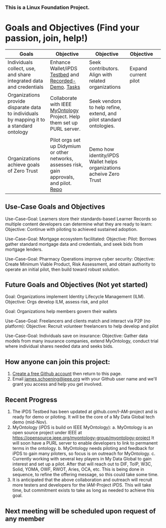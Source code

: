 ### This is a Linux Foundation Project. 
# Goals and Objectives (Find your passion, join, help!)

| Goals | Objective | Objective | Objective |   |
| ----------------------------- | -------------| ----------|  ----------| ----------|
|Individuals collect, use, and share integrated data and credentials |Enhance Wallet/iPDS [Testbed](https://iamtestingbed.com/) and [Recorded-Demo](https://miro.com/app/board/uXjVPRouz60=/?moveToWidget=3458764536211343462&cot=14).  [Tasks](https://github.com/I-AM-project/tasks-for-volunteers/tree/main/Aries-Personal-Data-Store)|Seek contributors. Align with related organizations | Expand current pilot |
|Organizations provide disparate data to individuals by mapping it to a standard ontology|Collaborate with IEEE [MyOntology](https://opensource.ieee.org/myontology-group) Project. Help them set up PURL server. |Seek vendors to help refine, extend, and pilot standard ontologies. |
|Organizations achieve goals of Zero Trust |Pilot orgs set up Didymium or other networks, assesses risk, gain approvals, and pilot.  [Repo](https://github.com/I-AM-project/bbu-gf) | Demo how identity/iPDS Wallet helps organizations acheive Zero Trust |

   


## Use-Case Goals and Objectives
Use-Case-Goal: Learners store their standards-based Learner Records so multiple content developers can determine what they are ready to learn:  Objective: Continue with piloting to achieved sustained adoption. 

Use-Case-Goal: Mortgage ecosystem facilitated: Objective: Pilot: Borrows gather standard mortgage data and credentials, and seek bids from mortgage lenders.  

Use-Case-Goal: Pharmacy Operations improve cyber security: Objective: Create Minimum Viable Product, Risk Assessment, and obtain authority to operate an initial pilot, then build toward robust solution. 

## Future Goals and Objectives (Not yet started)

Goal: Organizations implement Identity Lifecycle Management (ILM).  Objective: Orgs develop ILM, assess risk, and pilot

Goal: Organizations help members govern their wallets

Use-Case-Goal: Freelancers and clients match and interact via P2P (no platform): Objective: Recruit volunteer freelancers to help develop and pilot

Use-Case-Goal: Individuals save on insurance: Objective: Gather data models from many insurance companies, extend MyOntology, conduct trial where individual shares needed data and seeks bids. 

## How anyone can join this project:  
1. [Create a free Github account](https://github.com) then return to this page.
2. Email james.schoening@ieee.org with your Github user name and we'll grant you access and help you get involved.     

## Recent Progress
1. The iPDS Testbed has been updated at github.com/I-AM-project and is ready for demo or piloting. It will be the core of a My Data Global tech demo (mid-Nov).  
2. MyOntology (iPDS is build on IEEE MyOntology):
   a. MyOntology is an open source project under IEEE at https://opensource.ieee.org/myontology-group/myontology-project  It will soon have a PURL server to enable developers to link to permanent terms in the ontology. 
   b. MyOntology needs piloting and feedback for iPDS to gain many piloters, so focus is on outreach for MyOntology.
   c. Currently working with several key players in My Data Global to gain interest and set up a pilot.  After that will reach out to DIF, ToIP, W3C, Solid, YOMA, OWF, RWOT, Aries, OCA, etc. This is being done in sequence, to refine the offering message, so this could take some time.  
3. It is anticipated that the above collaboration and outreach will recruit more testers and developers for the IAM-Project iPDS. This will take time, but commitment exists to take as long as needed to achieve this goal. 

## Next meeting will be scheduled upon request of any member  

 

 
